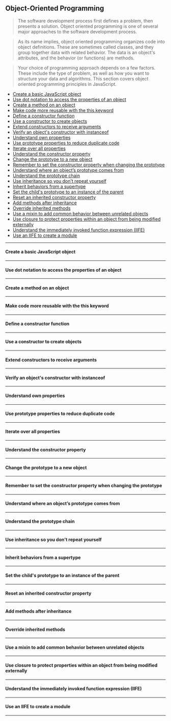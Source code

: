 ## Object-Oriented Programming

> The software development process first defines a problem, then presents a solution. Object oriented programming is one of several major approaches to the software development process.

> As its name implies, object oriented programming organizes code into object definitions. These are sometimes called classes, and they group together data with related behavior. The data is an object's attributes, and the behavior (or functions) are methods.

> Your choice of programming approach depends on a few factors. These include the type of problem, as well as how you want to structure your data and algorithms. This section covers object oriented programming principles in JavaScript.

- [Create a basic JavaScript object](#create-a-basic-javascript-object)
- [Use dot notation to access the properties of an object](#use-dot-notation-to-access-the-properties-of-an-object)
- [Create a method on an object](#create-a-method-on-an-object)
- [Make code more reusable with the this keyword](#make-code-more-reusable-with-the-this-keyword)
- [Define a constructor function](#define-a-constructor-function)
- [Use a constructor to create objects](#use-a-constructor-to-create-objects)
- [Extend constructors to receive arguments](#extend-constructors-to-receive-arguments)
- [Verify an object's constructor with instanceof](#verify-an-object's-constructor-with-instanceof)
- [Understand own properties](#understand-own-properties)
- [Use prototype properties to reduce duplicate code](#use-prototype-properties-to-reduce-duplicate-code)
- [Iterate over all properties](#iterate-over-all-properties)
- [Understand the constructor property](#understand-the-constructor-property)
- [Change the prototype to a new object](#change-the-prototype-to-a-new-object)
- [Remember to set the constructor property when changing the prototype](#remember-to-set-the-constructor-property-when-changing-the-prototype)
- [Understand where an object’s prototype comes from](#understand-where-an-object’s-prototype-comes-from)
- [Understand the prototype chain](#understand-the-prototype-chain)
- [Use inheritance so you don't repeat yourself](#use-inheritance-so-you-don't-repeat-yourself)
- [Inherit behaviors from a supertype](#inherit-behaviors-from-a-supertype)
- [Set the child's prototype to an instance of the parent](#set-the-child's-prototype-to-an-instance-of-the-parent)
- [Reset an inherited constructor property](#reset-an-inherited-constructor-property)
- [Add methods after inheritance](#add-methods-after-inheritance)
- [Override inherited methods](#override-inherited-methods)
- [Use a mixin to add common behavior between unrelated objects](#use-a-mixin-to-add-common-behavior-between-unrelated-objects)
- [Use closure to protect properties within an object from being modified externally](#use-closure-to-protect-properties-within-an-object-from-being-modified-externally)
- [Understand the immediately invoked function expression (IIFE)](#understand-the-immediately-invoked-function-expression-(iife))
- [Use an IIFE to create a module][1]

----

#### Create a basic JavaScript object

----

#### Use dot notation to access the properties of an object

----

#### Create a method on an object

----

#### Make code more reusable with the this keyword

----

#### Define a constructor function

----

#### Use a constructor to create objects

----

#### Extend constructors to receive arguments

----

#### Verify an object's constructor with instanceof

----

#### Understand own properties

----

#### Use prototype properties to reduce duplicate code

----

#### Iterate over all properties

----

#### Understand the constructor property

----

#### Change the prototype to a new object

----

#### Remember to set the constructor property when changing the prototype

----

#### Understand where an object’s prototype comes from

----

#### Understand the prototype chain

----

#### Use inheritance so you don't repeat yourself

----

#### Inherit behaviors from a supertype

----

#### Set the child's prototype to an instance of the parent

----

#### Reset an inherited constructor property

----

#### Add methods after inheritance

----

#### Override inherited methods

----

#### Use a mixin to add common behavior between unrelated objects

----

#### Use closure to protect properties within an object from being modified externally

----

#### Understand the immediately invoked function expression (IIFE)

----

#### Use an IIFE to create a module

----

[1]: #use-an-iife-to-create-a-module
